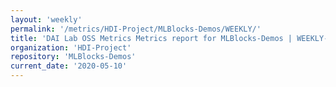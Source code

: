 ```yaml
---
layout: 'weekly'
permalink: '/metrics/HDI-Project/MLBlocks-Demos/WEEKLY/'
title: 'DAI Lab OSS Metrics Metrics report for MLBlocks-Demos | WEEKLY-REPORT-2020-05-10'
organization: 'HDI-Project'
repository: 'MLBlocks-Demos'
current_date: '2020-05-10'
---
```

